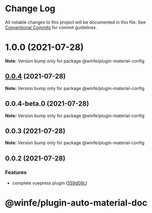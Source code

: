 # Change Log

All notable changes to this project will be documented in this file.
See [Conventional Commits](https://conventionalcommits.org) for commit guidelines.

# 1.0.0 (2021-07-28)

**Note:** Version bump only for package @winfe/plugin-material-config





## [0.0.4](https://github.com/cool-fe/winex-cli/compare/@winfe/plugin-material-config@0.0.4-beta.0...@winfe/plugin-material-config@0.0.4) (2021-07-28)

**Note:** Version bump only for package @winfe/plugin-material-config





## 0.0.4-beta.0 (2021-07-28)

**Note:** Version bump only for package @winfe/plugin-material-config





## 0.0.3 (2021-07-28)

**Note:** Version bump only for package @winfe/plugin-material-config





## 0.0.2 (2021-07-28)


### Features

* complete vuepress plugin ([559d08c](https://github.com/cool-fe/winex-cli/commit/559d08ce4acaf33fb45644489e649c046e511ec1))





# @winfe/plugin-auto-material-doc
